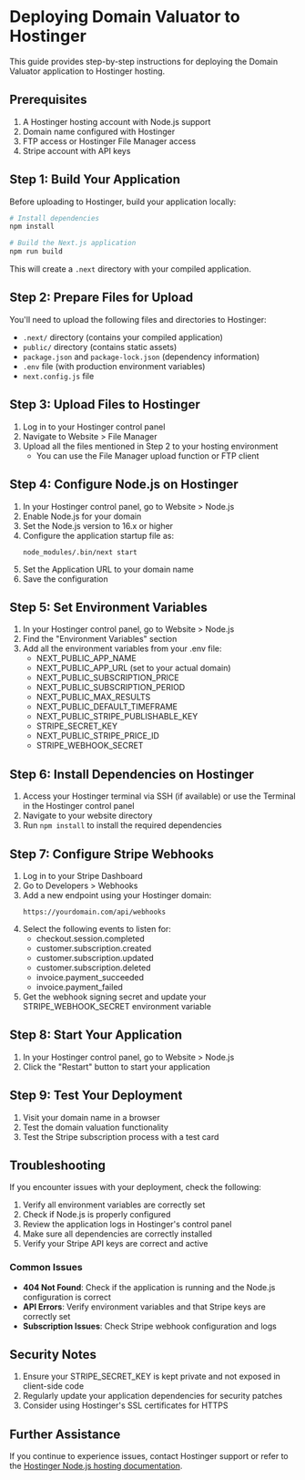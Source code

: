 # Deploying Domain Valuator to Hostinger

This guide provides step-by-step instructions for deploying the Domain Valuator application to Hostinger hosting.

## Prerequisites

1. A Hostinger hosting account with Node.js support
2. Domain name configured with Hostinger
3. FTP access or Hostinger File Manager access
4. Stripe account with API keys

## Step 1: Build Your Application

Before uploading to Hostinger, build your application locally:

```bash
# Install dependencies
npm install

# Build the Next.js application
npm run build
```

This will create a `.next` directory with your compiled application.

## Step 2: Prepare Files for Upload

You'll need to upload the following files and directories to Hostinger:

- `.next/` directory (contains your compiled application)
- `public/` directory (contains static assets)
- `package.json` and `package-lock.json` (dependency information)
- `.env` file (with production environment variables)
- `next.config.js` file

## Step 3: Upload Files to Hostinger

1. Log in to your Hostinger control panel
2. Navigate to Website > File Manager
3. Upload all the files mentioned in Step 2 to your hosting environment
   - You can use the File Manager upload function or FTP client

## Step 4: Configure Node.js on Hostinger

1. In your Hostinger control panel, go to Website > Node.js
2. Enable Node.js for your domain
3. Set the Node.js version to 16.x or higher
4. Configure the application startup file as:
   ```
   node_modules/.bin/next start
   ```
5. Set the Application URL to your domain name
6. Save the configuration

## Step 5: Set Environment Variables

1. In your Hostinger control panel, go to Website > Node.js
2. Find the "Environment Variables" section
3. Add all the environment variables from your .env file:
   - NEXT_PUBLIC_APP_NAME
   - NEXT_PUBLIC_APP_URL (set to your actual domain)
   - NEXT_PUBLIC_SUBSCRIPTION_PRICE
   - NEXT_PUBLIC_SUBSCRIPTION_PERIOD
   - NEXT_PUBLIC_MAX_RESULTS
   - NEXT_PUBLIC_DEFAULT_TIMEFRAME
   - NEXT_PUBLIC_STRIPE_PUBLISHABLE_KEY
   - STRIPE_SECRET_KEY
   - NEXT_PUBLIC_STRIPE_PRICE_ID
   - STRIPE_WEBHOOK_SECRET

## Step 6: Install Dependencies on Hostinger

1. Access your Hostinger terminal via SSH (if available) or use the Terminal in the Hostinger control panel
2. Navigate to your website directory
3. Run `npm install` to install the required dependencies

## Step 7: Configure Stripe Webhooks

1. Log in to your Stripe Dashboard
2. Go to Developers > Webhooks
3. Add a new endpoint using your Hostinger domain:
   ```
   https://yourdomain.com/api/webhooks
   ```
4. Select the following events to listen for:
   - checkout.session.completed
   - customer.subscription.created
   - customer.subscription.updated
   - customer.subscription.deleted
   - invoice.payment_succeeded
   - invoice.payment_failed
5. Get the webhook signing secret and update your STRIPE_WEBHOOK_SECRET environment variable

## Step 8: Start Your Application

1. In your Hostinger control panel, go to Website > Node.js
2. Click the "Restart" button to start your application

## Step 9: Test Your Deployment

1. Visit your domain name in a browser
2. Test the domain valuation functionality
3. Test the Stripe subscription process with a test card

## Troubleshooting

If you encounter issues with your deployment, check the following:

1. Verify all environment variables are correctly set
2. Check if Node.js is properly configured
3. Review the application logs in Hostinger's control panel
4. Make sure all dependencies are correctly installed
5. Verify your Stripe API keys are correct and active

### Common Issues

- **404 Not Found**: Check if the application is running and the Node.js configuration is correct
- **API Errors**: Verify environment variables and that Stripe keys are correctly set
- **Subscription Issues**: Check Stripe webhook configuration and logs

## Security Notes

1. Ensure your STRIPE_SECRET_KEY is kept private and not exposed in client-side code
2. Regularly update your application dependencies for security patches
3. Consider using Hostinger's SSL certificates for HTTPS

## Further Assistance

If you continue to experience issues, contact Hostinger support or refer to the [Hostinger Node.js hosting documentation](https://support.hostinger.com/en/articles/4455509-how-to-set-up-node-js-on-hostinger-hosting-account). 